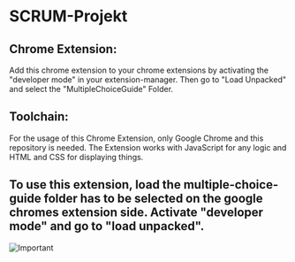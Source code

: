 # SCRUM-Projekt

## Chrome Extension:
Add this chrome extension to your chrome extensions by activating the "developer mode" in your extension-manager. Then go to "Load Unpacked" and select the "MultipleChoiceGuide" Folder. 

## Toolchain: 
For the usage of this Chrome Extension, only Google Chrome and this repository is needed. The Extension works with JavaScript for any logic and HTML and CSS for displaying things.

To use this extension, load the multiple-choice-guide folder has to be selected on the google chromes extension side. Activate "developer mode" and go to "load unpacked".
---

![Important](https://external-content.duckduckgo.com/iu/?u=https%3A%2F%2Ftse1.mm.bing.net%2Fth%3Fid%3DOIP.03efPnRQH3H4gfeucC9ncAHaE7%26pid%3DApi&f=1&ipt=3e506689a21e0564f3952ce7b6f87b37e3e77c6694df07e23be09a4609b95261&ipo=images)
